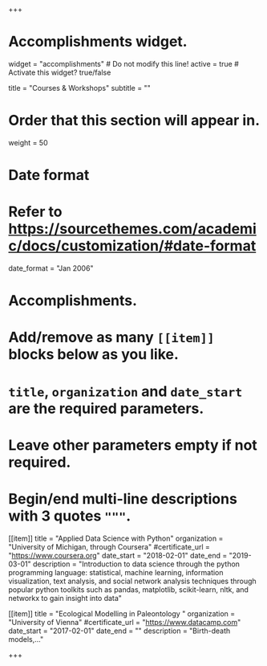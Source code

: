 +++
# Accomplishments widget.
widget = "accomplishments"  # Do not modify this line!
active = true  # Activate this widget? true/false

title = "Courses & &shy;Workshops"
subtitle = ""

# Order that this section will appear in.
weight = 50

# Date format
#   Refer to https://sourcethemes.com/academic/docs/customization/#date-format
date_format = "Jan 2006"

# Accomplishments.
#   Add/remove as many `[[item]]` blocks below as you like.
#   `title`, `organization` and `date_start` are the required parameters.
#   Leave other parameters empty if not required.
#   Begin/end multi-line descriptions with 3 quotes `"""`.

[[item]]
  title = "Applied Data Science with Python"
  organization = "University of Michigan, through Coursera"
  #certificate_url = "https://www.coursera.org"
  date_start = "2018-02-01"
  date_end = "2019-03-01"
  description = "Introduction to data science through the python programming language: statistical, machine learning, information visualization, text analysis, and social network analysis techniques through popular python toolkits such as pandas, matplotlib, scikit-learn, nltk, and networkx to gain insight into data"

[[item]]
  title = "Ecological Modelling in Paleontology "
  organization = "University of Vienna"
  #certificate_url = "https://www.datacamp.com"
  date_start = "2017-02-01"
  date_end = ""
  description = "Birth-death models,..."

+++
